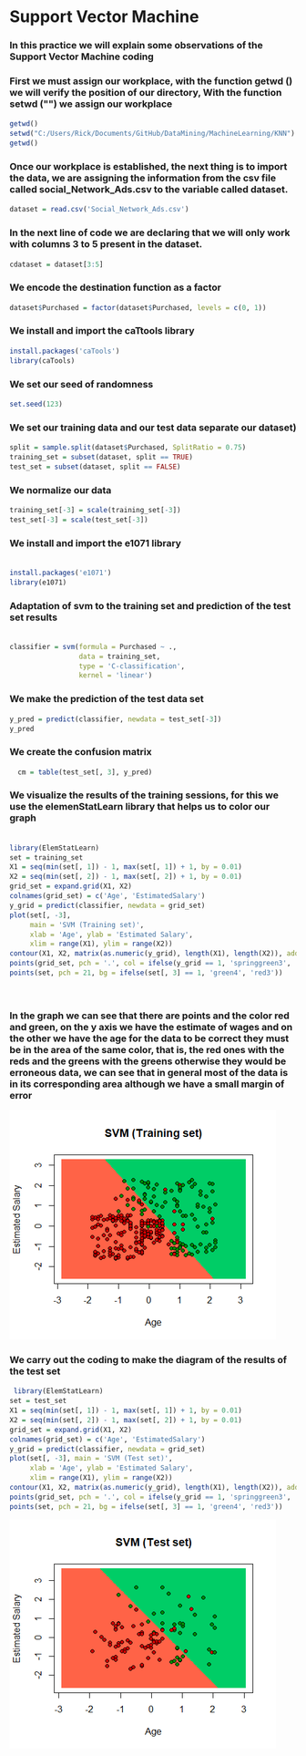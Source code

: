 # Support Vector Machine


### In this practice we will explain some observations of the Support Vector Machine coding

### First we must assign our workplace, with the function getwd () we will verify the position of our directory, With the function setwd ("") we assign our workplace
```r 
getwd()
setwd("C:/Users/Rick/Documents/GitHub/DataMining/MachineLearning/KNN")
getwd()
```


### Once our workplace is established, the next thing is to import the data, we are assigning the information from the csv file called social_Network_Ads.csv to the variable called dataset.
```r
dataset = read.csv('Social_Network_Ads.csv')
```


### In the next line of code we are declaring that we will only work with columns 3 to 5 present in the dataset.
```r
cdataset = dataset[3:5]
```

###  We encode the destination function as a factor
```r
dataset$Purchased = factor(dataset$Purchased, levels = c(0, 1))
```

### We install and import the caTtools library
```r
install.packages('caTools')
library(caTools)
```
### We set our seed of randomness

```r
set.seed(123)
```

### We set our training data and our test data separate our dataset)
```r
split = sample.split(dataset$Purchased, SplitRatio = 0.75)
training_set = subset(dataset, split == TRUE)
test_set = subset(dataset, split == FALSE)
```

### We normalize our data

```r
training_set[-3] = scale(training_set[-3])
test_set[-3] = scale(test_set[-3])
```

### We install and import the e1071 library
```r
 
install.packages('e1071')
library(e1071)


```
### Adaptation of svm to the training set and prediction of the test set results
```r
 
classifier = svm(formula = Purchased ~ .,
                 data = training_set,
                 type = 'C-classification',
                 kernel = 'linear')

```
### We make the prediction of the test data set
```r
y_pred = predict(classifier, newdata = test_set[-3])
y_pred
```


### We create the confusion matrix
```r
  cm = table(test_set[, 3], y_pred)

```

### We visualize the results of the training sessions, for this we use the elemenStatLearn library that helps us to color our graph
```r
 
library(ElemStatLearn)
set = training_set
X1 = seq(min(set[, 1]) - 1, max(set[, 1]) + 1, by = 0.01)
X2 = seq(min(set[, 2]) - 1, max(set[, 2]) + 1, by = 0.01)
grid_set = expand.grid(X1, X2)
colnames(grid_set) = c('Age', 'EstimatedSalary')
y_grid = predict(classifier, newdata = grid_set)
plot(set[, -3],
     main = 'SVM (Training set)',
     xlab = 'Age', ylab = 'Estimated Salary',
     xlim = range(X1), ylim = range(X2))
contour(X1, X2, matrix(as.numeric(y_grid), length(X1), length(X2)), add = TRUE)
points(grid_set, pch = '.', col = ifelse(y_grid == 1, 'springgreen3', 'tomato'))
points(set, pch = 21, bg = ifelse(set[, 3] == 1, 'green4', 'red3'))




```

### In the graph we can see that there are points and the color red and green, on the y axis we have the estimate of wages and on the other we have the age for the data to be correct they must be in the area of ​​the same color, that is, the red ones with the reds and the greens with the greens otherwise they would be erroneous data, we can see that in general most of the data is in its corresponding area although we have a small margin of error

![Alt text](https://github.com/juanito96az/Equipo_Azul_Mineria-de-Datos/blob/evidence/Unidad%203/Support%20Verctor%20Machine/svm1.png)


### We carry out the coding to make the diagram of the results of the test set
```r
 library(ElemStatLearn)
set = test_set
X1 = seq(min(set[, 1]) - 1, max(set[, 1]) + 1, by = 0.01)
X2 = seq(min(set[, 2]) - 1, max(set[, 2]) + 1, by = 0.01)
grid_set = expand.grid(X1, X2)
colnames(grid_set) = c('Age', 'EstimatedSalary')
y_grid = predict(classifier, newdata = grid_set)
plot(set[, -3], main = 'SVM (Test set)',
     xlab = 'Age', ylab = 'Estimated Salary',
     xlim = range(X1), ylim = range(X2))
contour(X1, X2, matrix(as.numeric(y_grid), length(X1), length(X2)), add = TRUE)
points(grid_set, pch = '.', col = ifelse(y_grid == 1, 'springgreen3', 'tomato'))
points(set, pch = 21, bg = ifelse(set[, 3] == 1, 'green4', 'red3'))

```


![Alt text](https://github.com/juanito96az/Equipo_Azul_Mineria-de-Datos/blob/evidence/Unidad%203/Support%20Verctor%20Machine/svm2.png)

